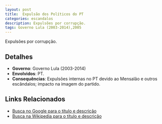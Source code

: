 ```yaml
---
layout: post
title:  Expulsão dos Políticos do PT
categories: escandalos
description: Expulsões por corrupção.
tags: Governo Lula (2003-2014),2005
---
```


Expulsões por corrupção.

## Detalhes
- **Governo**: Governo Lula (2003-2014)
- **Envolvidos**: PT.
- **Consequências**: Expulsões internas no PT devido ao Mensalão e outros escândalos; impacto na imagem do partido.

## Links Relacionados
- [Busca no Google para o título e descrição](https://www.google.com/search?q=Expuls%C3%A3o%20dos%20Pol%C3%ADticos%20do%20PT%20Expuls%C3%B5es%20por%20corrup%C3%A7%C3%A3o.%20Governo%20Lula%20%282003-2014%29)
- [Busca na Wikipedia para o título e descrição](https://en.wikipedia.org/w/index.php?search=Expuls%C3%A3o%20dos%20Pol%C3%ADticos%20do%20PT%20Expuls%C3%B5es%20por%20corrup%C3%A7%C3%A3o.%20Governo%20Lula%20%282003-2014%29)
